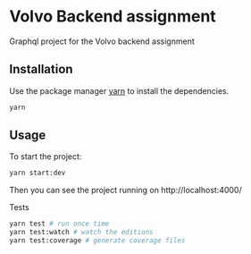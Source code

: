 # Volvo Backend assignment

Graphql project for the Volvo backend assignment

## Installation

Use the package manager [yarn](https://yarnpkg.com/) to install the dependencies.

```bash
yarn
```

## Usage

To start the project:
```bash
yarn start:dev
```

Then you can see the project running on http://localhost:4000/

Tests
```bash
yarn test # run once time
yarn test:watch # watch the editions
yarn test:coverage # generate coverage files
```

